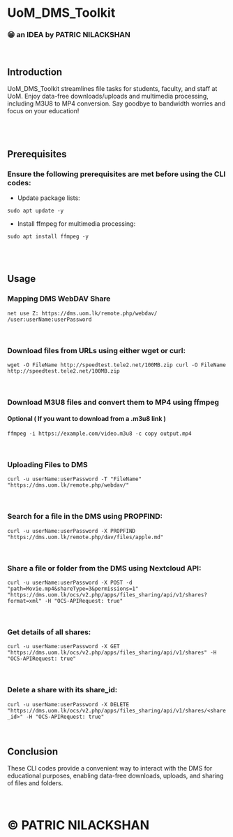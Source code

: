 # UoM_DMS_Toolkit

### 😁 an IDEA by PATRIC NILACKSHAN

<br>


## Introduction
UoM_DMS_Toolkit streamlines file tasks for students, faculty, and staff at UoM. Enjoy data-free downloads/uploads and multimedia processing, including M3U8 to MP4 conversion. Say goodbye to bandwidth worries and focus on your education!

<br>
<br>

## Prerequisites
### Ensure the following prerequisites are met before using the CLI codes:

- Update package lists:

`
sudo apt update -y
`

- Install ffmpeg for multimedia processing:

`
sudo apt install ffmpeg -y
`

<br>
<br>

## Usage
### Mapping DMS WebDAV Share
`
net use Z: https://dms.uom.lk/remote.php/webdav/ /user:userName:userPassword
`

<br>

### Download files from URLs using either wget or curl:
`
wget -O FileName http://speedtest.tele2.net/100MB.zip
curl -O FileName http://speedtest.tele2.net/100MB.zip
`

<br>

### Download M3U8 files and convert them to MP4 using ffmpeg
#### Optional ( If you want to download from a .m3u8 link )
`
ffmpeg -i https://example.com/video.m3u8 -c copy output.mp4
`

<br>

### Uploading Files to DMS
`
curl -u userName:userPassword -T "FileName" "https://dms.uom.lk/remote.php/webdav/"
`

<br>

### Search for a file in the DMS using PROPFIND:
`
curl -u userName:userPassword -X PROPFIND "https://dms.uom.lk/remote.php/dav/files/apple.md"
`

<br>

### Share a file or folder from the DMS using Nextcloud API:

`
curl -u userName:userPassword -X POST -d "path=Movie.mp4&shareType=3&permissions=1" "https://dms.uom.lk/ocs/v2.php/apps/files_sharing/api/v1/shares?format=xml" -H "OCS-APIRequest: true"
`

<br>

### Get details of all shares:
`
curl -u userName:userPassword -X GET "https://dms.uom.lk/ocs/v2.php/apps/files_sharing/api/v1/shares" -H "OCS-APIRequest: true"
`

<br>

### Delete a share with its share_id:
`
curl -u userName:userPassword -X DELETE "https://dms.uom.lk/ocs/v2.php/apps/files_sharing/api/v1/shares/<share_id>" -H "OCS-APIRequest: true"
`

<br>


## Conclusion
These CLI codes provide a convenient way to interact with the DMS for educational purposes, enabling data-free downloads, uploads, and sharing of files and folders.

<br>

# &#169; PATRIC NILACKSHAN 
